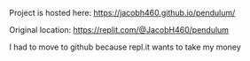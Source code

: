 Project is hosted here: https://jacobh460.github.io/pendulum/

Original location: https://replit.com/@JacobH460/pendulum

I had to move to github because repl.it wants to take my money
